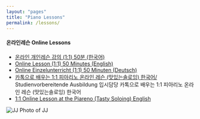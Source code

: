 ```yaml
---
layout: "pages"
title: "Piano Lessons"
permalink: /lessons/
---
```


#### 온라인레슨 Online Lessons
  
 - <a href="/lessons/onlinelesson-korean"> 온라인 개인레슨 강의 (1:1)  50분 (한국어)</a>
 - <a href="/lessons/onlinelesson-eng">Online Lesson (1:1) 50 Minutes (English)</a>
 - <a href="/lessons/onlinelesson-deutsch">Online Einzelunterricht (1:1) 50 Minuten (Deutsch)</a>
 - <a href="https://www.piareno.com/product/jj_1kor
">카톡으로 배우는 1:1 피아리노 온라인 레슨 (맛있는솔로잉) 한국어/<a/> 
   Studienvorbereitende Ausbildung 입시담당 <a/>카톡으로 배우는 1:1 피아리노 온라인 레슨 (맛있는솔로잉) 한국어
 - <a href="https://www.sixshop.com/piareno_en/product/JJ_1">1:1 Online Lesson at the Piareno (Tasty Soloing) English<a/>
  
  <img src="https://jjmusic-online.github.io/assets/images/Screenshotall.jpeg" alt="JJ Photo of JJ"
	title="Photo of JJ" style="min-width: 150px" />
 
